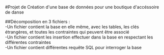 #Projet de Création d'une base de données pour une boutique d'accéssoire de danse  

##Décomposition en 3 fichiers :  
-Un fichier contient la base en elle même, avec les tables, les clés étrangères, et toutes les contraintes qui peuvent être associé  
-Un fichier contient les insertion effectuer dans la base en respectant les différentes contraintes  
-Un fichier contient différentes requête SQL pour interroger la base

